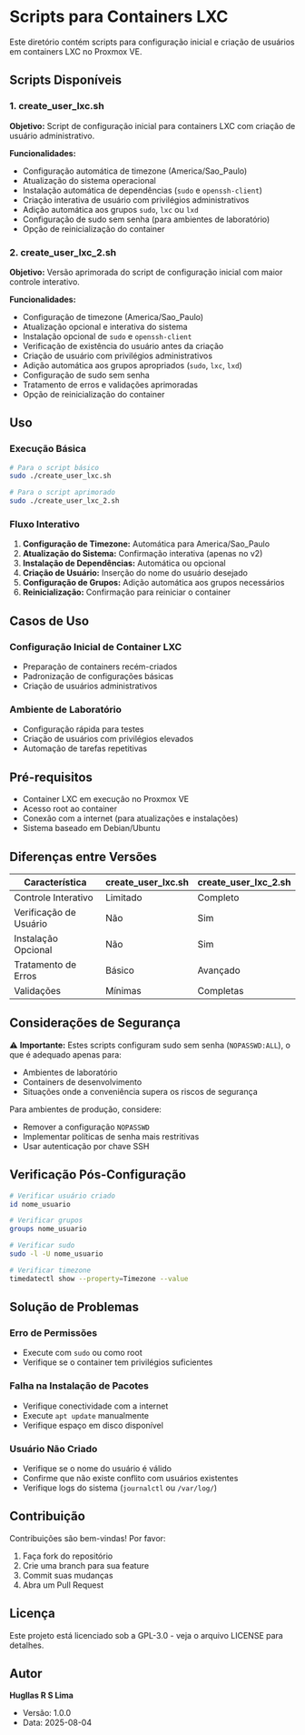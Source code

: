 # Scripts para Containers LXC

Este diretório contém scripts para configuração inicial e criação de usuários em containers LXC no Proxmox VE.

## Scripts Disponíveis

### 1. create_user_lxc.sh
**Objetivo:** Script de configuração inicial para containers LXC com criação de usuário administrativo.

**Funcionalidades:**
- Configuração automática de timezone (America/Sao_Paulo)
- Atualização do sistema operacional
- Instalação automática de dependências (`sudo` e `openssh-client`)
- Criação interativa de usuário com privilégios administrativos
- Adição automática aos grupos `sudo`, `lxc` ou `lxd`
- Configuração de sudo sem senha (para ambientes de laboratório)
- Opção de reinicialização do container

### 2. create_user_lxc_2.sh
**Objetivo:** Versão aprimorada do script de configuração inicial com maior controle interativo.

**Funcionalidades:**
- Configuração de timezone (America/Sao_Paulo)
- Atualização opcional e interativa do sistema
- Instalação opcional de `sudo` e `openssh-client`
- Verificação de existência do usuário antes da criação
- Criação de usuário com privilégios administrativos
- Adição automática aos grupos apropriados (`sudo`, `lxc`, `lxd`)
- Configuração de sudo sem senha
- Tratamento de erros e validações aprimoradas
- Opção de reinicialização do container

## Uso

### Execução Básica
```bash
# Para o script básico
sudo ./create_user_lxc.sh

# Para o script aprimorado
sudo ./create_user_lxc_2.sh
```

### Fluxo Interativo
1. **Configuração de Timezone:** Automática para America/Sao_Paulo
2. **Atualização do Sistema:** Confirmação interativa (apenas no v2)
3. **Instalação de Dependências:** Automática ou opcional
4. **Criação de Usuário:** Inserção do nome do usuário desejado
5. **Configuração de Grupos:** Adição automática aos grupos necessários
6. **Reinicialização:** Confirmação para reiniciar o container

## Casos de Uso

### Configuração Inicial de Container LXC
- Preparação de containers recém-criados
- Padronização de configurações básicas
- Criação de usuários administrativos

### Ambiente de Laboratório
- Configuração rápida para testes
- Criação de usuários com privilégios elevados
- Automação de tarefas repetitivas

## Pré-requisitos

- Container LXC em execução no Proxmox VE
- Acesso root ao container
- Conexão com a internet (para atualizações e instalações)
- Sistema baseado em Debian/Ubuntu

## Diferenças entre Versões

| Característica | create_user_lxc.sh | create_user_lxc_2.sh |
|---|---|---|
| Controle Interativo | Limitado | Completo |
| Verificação de Usuário | Não | Sim |
| Instalação Opcional | Não | Sim |
| Tratamento de Erros | Básico | Avançado |
| Validações | Mínimas | Completas |

## Considerações de Segurança

⚠️ **Importante:** Estes scripts configuram sudo sem senha (`NOPASSWD:ALL`), o que é adequado apenas para:
- Ambientes de laboratório
- Containers de desenvolvimento
- Situações onde a conveniência supera os riscos de segurança

Para ambientes de produção, considere:
- Remover a configuração `NOPASSWD`
- Implementar políticas de senha mais restritivas
- Usar autenticação por chave SSH

## Verificação Pós-Configuração

```bash
# Verificar usuário criado
id nome_usuario

# Verificar grupos
groups nome_usuario

# Verificar sudo
sudo -l -U nome_usuario

# Verificar timezone
timedatectl show --property=Timezone --value
```

## Solução de Problemas

### Erro de Permissões
- Execute com `sudo` ou como root
- Verifique se o container tem privilégios suficientes

### Falha na Instalação de Pacotes
- Verifique conectividade com a internet
- Execute `apt update` manualmente
- Verifique espaço em disco disponível

### Usuário Não Criado
- Verifique se o nome do usuário é válido
- Confirme que não existe conflito com usuários existentes
- Verifique logs do sistema (`journalctl` ou `/var/log/`)

## Contribuição

Contribuições são bem-vindas! Por favor:
1. Faça fork do repositório
2. Crie uma branch para sua feature
3. Commit suas mudanças
4. Abra um Pull Request

## Licença

Este projeto está licenciado sob a GPL-3.0 - veja o arquivo LICENSE para detalhes.

## Autor

**Hugllas R S Lima**
- Versão: 1.0.0
- Data: 2025-08-04
